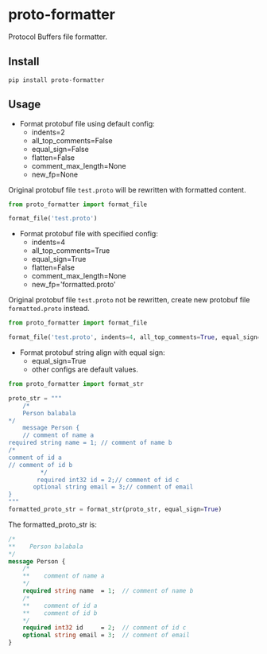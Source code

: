 # proto-formatter
Protocol Buffers file formatter.

## Install
```shell
pip install proto-formatter
```
## Usage
- Format protobuf file using default config:
  - indents=2 
  - all_top_comments=False
  - equal_sign=False
  - flatten=False
  - comment_max_length=None
  - new_fp=None

Original protobuf file `test.proto` will be rewritten with formatted content.
```python
from proto_formatter import format_file

format_file('test.proto')
```
- Format protobuf file with specified config:
  - indents=4 
  - all_top_comments=True
  - equal_sign=True
  - flatten=False
  - comment_max_length=None
  - new_fp='formatted.proto'

Original protobuf file `test.proto` not be rewritten, create new protobuf file `formatted.proto` instead.
```python
from proto_formatter import format_file

format_file('test.proto', indents=4, all_top_comments=True, equal_sign=True, flatten=False, comment_max_length=None, new_fp='formatted.proto')
```
- Format protobuf string align with equal sign: 
  - equal_sign=True
  - other configs are default values.
```python
from proto_formatter import format_str

proto_str = """
    /*
    Person balabala
*/
    message Person {
    // comment of name a
required string name = 1; // comment of name b
/* 
comment of id a
// comment of id b
         */
        required int32 id = 2;// comment of id c
       optional string email = 3;// comment of email
}
"""
formatted_proto_str = format_str(proto_str, equal_sign=True)
```
The formatted_proto_str is:
```protobuf
/*
**    Person balabala
*/
message Person {
    /*
    **    comment of name a
    */
    required string name  = 1;  // comment of name b
    /*
    **    comment of id a
    **    comment of id b
    */
    required int32 id     = 2;  // comment of id c
    optional string email = 3;  // comment of email
}


```